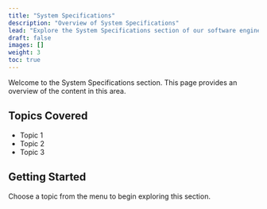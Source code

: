 ```yaml
---
title: "System Specifications"
description: "Overview of System Specifications"
lead: "Explore the System Specifications section of our software engineering resources."
draft: false
images: []
weight: 3
toc: true
---
```


Welcome to the System Specifications section. This page provides an overview of the content in this area.

## Topics Covered

- Topic 1
- Topic 2
- Topic 3

## Getting Started

Choose a topic from the menu to begin exploring this section.
